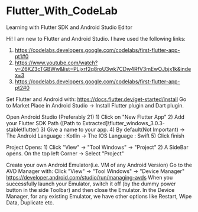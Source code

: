 # Flutter_With_CodeLab
Learning with Flutter SDK and Android Studio Editor

Hi! I am new to Flutter and Android Studio.
I have used the following links:
1) https://codelabs.developers.google.com/codelabs/first-flutter-app-pt1#0
2) https://www.youtube.com/watch?v=Z6KZ3cTGBWw&list=PLjxrf2q8roU3wk7CDw4RfV3mEwOJbjx1k&index=3
3) https://codelabs.developers.google.com/codelabs/first-flutter-app-pt2#0

Set Flutter and Android with:
	https://docs.flutter.dev/get-started/install
Go to Market Place in Android Studio
	-> Install Flutter plugin and Dart plugin.

Open Android Studio (Preferably 21)
	1) Click on "New Flutter App"
	2) Add your Flutter SDK Path ([Path to Extracted]\flutter_windows_3.0.3-stable\flutter)
	3) Give a name to your app.
	4) By default(Not Important) -> The Android Language : Kotlin
								 -> The IOS Language : Swift
	5) Click finish

Project Opens:
	1) Click "View" -> "Tool Windows" -> "Project"
	2) A SideBar opens. On the top left Corner -> Select "Project"

Create your own Android Emulator(i.e. VM of any Android Version)
	Go to the AVD Manager with: Click "View" -> "Tool Windows" -> "Device Manager"	
	https://developer.android.com/studio/run/managing-avds
	When you successfully launch your Emulator, switch it off (by the dummy power button in the side Toolbar) and then close the Emulator.
	In the Device Manager, for any existing Emulator, we have other options like Restart, Wipe Data, Duplicate etc.